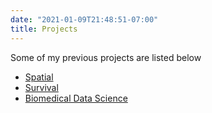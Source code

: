 ```yaml
---
date: "2021-01-09T21:48:51-07:00"
title: Projects
---
```


Some of my previous projects are listed below

- [Spatial](/my_projects/Spatial.pdf)  
- [Survival](/my_projects/Survival.pdf)
- [Biomedical Data Science](/my_projects/Biomedical_DS.pdf)